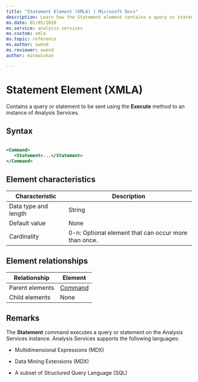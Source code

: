 ```yaml
---
title: "Statement Element (XMLA) | Microsoft Docs"
description: Learn how the Statement element contains a query or statement to be sent using the Execute method to an instance of Analysis Services.
ms.date: 01/05/2020
ms.service: analysis-services
ms.custom: xmla
ms.topic: reference
ms.author: owend
ms.reviewer: owend
author: minewiskan

---
```

# Statement Element (XMLA)

  Contains a query or statement to be sent using the **Execute** method to an instance of Analysis Services.  
  
## Syntax  
  
```xml  
  
<Command>  
   <Statement>...</Statement>  
</Command>  
```  
  
## Element characteristics  
  
|Characteristic|Description|  
|--------------------|-----------------|  
|Data type and length|String|  
|Default value|None|  
|Cardinality|0-n: Optional element that can occur more than once.|  
  
## Element relationships  
  
|Relationship|Element|  
|------------------|-------------|  
|Parent elements|[Command](../xml-elements-properties/command-element-xmla.md)|  
|Child elements|None|  
  
## Remarks  
 The **Statement** command executes a query or statement on the Analysis Services instance. Analysis Services supports the following languages:  
  
-   Multidimensional Expressions (MDX)  
  
-   Data Mining Extensions (MDX)  
  
-   A subset of Structured Query Language (SQL)  
